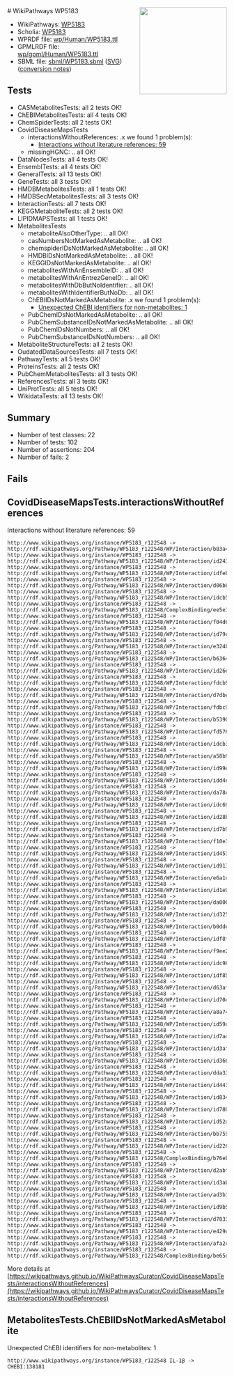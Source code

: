 <img style="float: right; width: 200px" src="../logo.png" />
# WikiPathways WP5183

* WikiPathways: [WP5183](https://identifiers.org/wikipathways:WP5183)
* Scholia: [WP5183](https://scholia.toolforge.org/wikipathways/WP5183)
* WPRDF file: [wp/Human/WP5183.ttl](../wp/Human/WP5183.ttl)
* GPMLRDF file: [wp/gpml/Human/WP5183.ttl](../wp/gpml/Human/WP5183.ttl)
* SBML file: [sbml/WP5183.sbml](../sbml/WP5183.sbml) ([SVG](../sbml/WP5183.svg)) ([conversion notes](../sbml/WP5183.txt))

## Tests
* CASMetabolitesTests: all 2 tests OK!
* ChEBIMetabolitesTests: all 4 tests OK!
* ChemSpiderTests: all 2 tests OK!
* CovidDiseaseMapsTests
    * interactionsWithoutReferences: .x we found 1 problem(s):
        * [Interactions without literature references: 59](#9701cd66)
    * missingHGNC: .. all OK!
* DataNodesTests: all 4 tests OK!
* EnsemblTests: all 4 tests OK!
* GeneralTests: all 13 tests OK!
* GeneTests: all 3 tests OK!
* HMDBMetabolitesTests: all 1 tests OK!
* HMDBSecMetabolitesTests: all 3 tests OK!
* InteractionTests: all 7 tests OK!
* KEGGMetaboliteTests: all 2 tests OK!
* LIPIDMAPSTests: all 1 tests OK!
* MetabolitesTests
    * metaboliteAlsoOtherType: .. all OK!
    * casNumbersNotMarkedAsMetabolite: .. all OK!
    * chemspiderIDsNotMarkedAsMetabolite: .. all OK!
    * HMDBIDsNotMarkedAsMetabolite: .. all OK!
    * KEGGIDsNotMarkedAsMetabolite: .. all OK!
    * metabolitesWithAnEnsembleID: .. all OK!
    * metabolitesWithAnEntrezGeneID: .. all OK!
    * metabolitesWithDbButNoIdentifier: .. all OK!
    * metabolitesWithIdentifierButNoDb: .. all OK!
    * ChEBIIDsNotMarkedAsMetabolite: .x we found 1 problem(s):
        * [Unexpected ChEBI identifiers for non-metabolites: 1](#8242b33b)
    * PubChemIDsNotMarkedAsMetabolite: .. all OK!
    * PubChemSubstanceIDsNotMarkedAsMetabolite: .. all OK!
    * PubChemIDsNotNumbers: .. all OK!
    * PubChemSubstanceIDsNotNumbers: .. all OK!
* MetaboliteStructureTests: all 2 tests OK!
* OudatedDataSourcesTests: all 7 tests OK!
* PathwayTests: all 5 tests OK!
* ProteinsTests: all 2 tests OK!
* PubChemMetabolitesTests: all 3 tests OK!
* ReferencesTests: all 3 tests OK!
* UniProtTests: all 5 tests OK!
* WikidataTests: all 13 tests OK!


## Summary

* Number of test classes: 22
* Number of tests: 102
* Number of assertions: 204
* Number of fails: 2

## Fails

<a name="9701cd66" />

## CovidDiseaseMapsTests.interactionsWithoutReferences

Interactions without literature references: 59
```
http://www.wikipathways.org/instance/WP5183_r122548 -> http://rdf.wikipathways.org/Pathway/WP5183_r122548/WP/Interaction/b83a4
http://www.wikipathways.org/instance/WP5183_r122548 -> http://rdf.wikipathways.org/Pathway/WP5183_r122548/WP/Interaction/id24383e16
http://www.wikipathways.org/instance/WP5183_r122548 -> http://rdf.wikipathways.org/Pathway/WP5183_r122548/WP/Interaction/idfebd87b2
http://www.wikipathways.org/instance/WP5183_r122548 -> http://rdf.wikipathways.org/Pathway/WP5183_r122548/WP/Interaction/d06b6
http://www.wikipathways.org/instance/WP5183_r122548 -> http://rdf.wikipathways.org/Pathway/WP5183_r122548/WP/Interaction/idcb573133
http://www.wikipathways.org/instance/WP5183_r122548 -> http://rdf.wikipathways.org/Pathway/WP5183_r122548/ComplexBinding/ee5e1
http://www.wikipathways.org/instance/WP5183_r122548 -> http://rdf.wikipathways.org/Pathway/WP5183_r122548/WP/Interaction/f04d6
http://www.wikipathways.org/instance/WP5183_r122548 -> http://rdf.wikipathways.org/Pathway/WP5183_r122548/WP/Interaction/id79cbd05b
http://www.wikipathways.org/instance/WP5183_r122548 -> http://rdf.wikipathways.org/Pathway/WP5183_r122548/WP/Interaction/e324b
http://www.wikipathways.org/instance/WP5183_r122548 -> http://rdf.wikipathways.org/Pathway/WP5183_r122548/WP/Interaction/b6364
http://www.wikipathways.org/instance/WP5183_r122548 -> http://rdf.wikipathways.org/Pathway/WP5183_r122548/WP/Interaction/id26e7a2f3
http://www.wikipathways.org/instance/WP5183_r122548 -> http://rdf.wikipathways.org/Pathway/WP5183_r122548/WP/Interaction/fdcb5
http://www.wikipathways.org/instance/WP5183_r122548 -> http://rdf.wikipathways.org/Pathway/WP5183_r122548/WP/Interaction/d7dbe
http://www.wikipathways.org/instance/WP5183_r122548 -> http://rdf.wikipathways.org/Pathway/WP5183_r122548/WP/Interaction/fdbc9
http://www.wikipathways.org/instance/WP5183_r122548 -> http://rdf.wikipathways.org/Pathway/WP5183_r122548/WP/Interaction/b5390
http://www.wikipathways.org/instance/WP5183_r122548 -> http://rdf.wikipathways.org/Pathway/WP5183_r122548/WP/Interaction/fd576
http://www.wikipathways.org/instance/WP5183_r122548 -> http://rdf.wikipathways.org/Pathway/WP5183_r122548/WP/Interaction/idcb334d8c
http://www.wikipathways.org/instance/WP5183_r122548 -> http://rdf.wikipathways.org/Pathway/WP5183_r122548/WP/Interaction/a58b9
http://www.wikipathways.org/instance/WP5183_r122548 -> http://rdf.wikipathways.org/Pathway/WP5183_r122548/WP/Interaction/id99e144ce
http://www.wikipathways.org/instance/WP5183_r122548 -> http://rdf.wikipathways.org/Pathway/WP5183_r122548/WP/Interaction/idd4e061d7
http://www.wikipathways.org/instance/WP5183_r122548 -> http://rdf.wikipathways.org/Pathway/WP5183_r122548/WP/Interaction/da78c
http://www.wikipathways.org/instance/WP5183_r122548 -> http://rdf.wikipathways.org/Pathway/WP5183_r122548/WP/Interaction/idc6954bf4
http://www.wikipathways.org/instance/WP5183_r122548 -> http://rdf.wikipathways.org/Pathway/WP5183_r122548/WP/Interaction/id28bcbf85
http://www.wikipathways.org/instance/WP5183_r122548 -> http://rdf.wikipathways.org/Pathway/WP5183_r122548/WP/Interaction/id7b94a6c7
http://www.wikipathways.org/instance/WP5183_r122548 -> http://rdf.wikipathways.org/Pathway/WP5183_r122548/WP/Interaction/f10e3
http://www.wikipathways.org/instance/WP5183_r122548 -> http://rdf.wikipathways.org/Pathway/WP5183_r122548/WP/Interaction/id45396a60
http://www.wikipathways.org/instance/WP5183_r122548 -> http://rdf.wikipathways.org/Pathway/WP5183_r122548/WP/Interaction/id913949d
http://www.wikipathways.org/instance/WP5183_r122548 -> http://rdf.wikipathways.org/Pathway/WP5183_r122548/WP/Interaction/e6a1c
http://www.wikipathways.org/instance/WP5183_r122548 -> http://rdf.wikipathways.org/Pathway/WP5183_r122548/WP/Interaction/id1e968632
http://www.wikipathways.org/instance/WP5183_r122548 -> http://rdf.wikipathways.org/Pathway/WP5183_r122548/WP/Interaction/da006
http://www.wikipathways.org/instance/WP5183_r122548 -> http://rdf.wikipathways.org/Pathway/WP5183_r122548/WP/Interaction/id325de778
http://www.wikipathways.org/instance/WP5183_r122548 -> http://rdf.wikipathways.org/Pathway/WP5183_r122548/WP/Interaction/b0dde
http://www.wikipathways.org/instance/WP5183_r122548 -> http://rdf.wikipathways.org/Pathway/WP5183_r122548/WP/Interaction/idf8f71e9d
http://www.wikipathways.org/instance/WP5183_r122548 -> http://rdf.wikipathways.org/Pathway/WP5183_r122548/WP/Interaction/f9ee2
http://www.wikipathways.org/instance/WP5183_r122548 -> http://rdf.wikipathways.org/Pathway/WP5183_r122548/WP/Interaction/idc98f1361
http://www.wikipathways.org/instance/WP5183_r122548 -> http://rdf.wikipathways.org/Pathway/WP5183_r122548/WP/Interaction/idf8525524
http://www.wikipathways.org/instance/WP5183_r122548 -> http://rdf.wikipathways.org/Pathway/WP5183_r122548/WP/Interaction/d63af
http://www.wikipathways.org/instance/WP5183_r122548 -> http://rdf.wikipathways.org/Pathway/WP5183_r122548/WP/Interaction/id7049c289
http://www.wikipathways.org/instance/WP5183_r122548 -> http://rdf.wikipathways.org/Pathway/WP5183_r122548/WP/Interaction/a8a74
http://www.wikipathways.org/instance/WP5183_r122548 -> http://rdf.wikipathways.org/Pathway/WP5183_r122548/WP/Interaction/id59ade7d7
http://www.wikipathways.org/instance/WP5183_r122548 -> http://rdf.wikipathways.org/Pathway/WP5183_r122548/WP/Interaction/id7a479baf
http://www.wikipathways.org/instance/WP5183_r122548 -> http://rdf.wikipathways.org/Pathway/WP5183_r122548/WP/Interaction/id3af31a4d
http://www.wikipathways.org/instance/WP5183_r122548 -> http://rdf.wikipathways.org/Pathway/WP5183_r122548/WP/Interaction/id366a93e
http://www.wikipathways.org/instance/WP5183_r122548 -> http://rdf.wikipathways.org/Pathway/WP5183_r122548/WP/Interaction/dda33
http://www.wikipathways.org/instance/WP5183_r122548 -> http://rdf.wikipathways.org/Pathway/WP5183_r122548/WP/Interaction/id44305b67
http://www.wikipathways.org/instance/WP5183_r122548 -> http://rdf.wikipathways.org/Pathway/WP5183_r122548/WP/Interaction/id8344ac6b
http://www.wikipathways.org/instance/WP5183_r122548 -> http://rdf.wikipathways.org/Pathway/WP5183_r122548/WP/Interaction/id780e4653
http://www.wikipathways.org/instance/WP5183_r122548 -> http://rdf.wikipathways.org/Pathway/WP5183_r122548/WP/Interaction/id52dc53bc
http://www.wikipathways.org/instance/WP5183_r122548 -> http://rdf.wikipathways.org/Pathway/WP5183_r122548/WP/Interaction/bb755
http://www.wikipathways.org/instance/WP5183_r122548 -> http://rdf.wikipathways.org/Pathway/WP5183_r122548/WP/Interaction/id226617f6
http://www.wikipathways.org/instance/WP5183_r122548 -> http://rdf.wikipathways.org/Pathway/WP5183_r122548/ComplexBinding/b76eb
http://www.wikipathways.org/instance/WP5183_r122548 -> http://rdf.wikipathways.org/Pathway/WP5183_r122548/WP/Interaction/d2abf
http://www.wikipathways.org/instance/WP5183_r122548 -> http://rdf.wikipathways.org/Pathway/WP5183_r122548/WP/Interaction/id3ab0f959
http://www.wikipathways.org/instance/WP5183_r122548 -> http://rdf.wikipathways.org/Pathway/WP5183_r122548/WP/Interaction/ad3b1
http://www.wikipathways.org/instance/WP5183_r122548 -> http://rdf.wikipathways.org/Pathway/WP5183_r122548/WP/Interaction/id9b5756f8
http://www.wikipathways.org/instance/WP5183_r122548 -> http://rdf.wikipathways.org/Pathway/WP5183_r122548/WP/Interaction/d7833
http://www.wikipathways.org/instance/WP5183_r122548 -> http://rdf.wikipathways.org/Pathway/WP5183_r122548/WP/Interaction/e429c
http://www.wikipathways.org/instance/WP5183_r122548 -> http://rdf.wikipathways.org/Pathway/WP5183_r122548/WP/Interaction/afa2c
http://www.wikipathways.org/instance/WP5183_r122548 -> http://rdf.wikipathways.org/Pathway/WP5183_r122548/ComplexBinding/be65d
```

More details at [https://wikipathways.github.io/WikiPathwaysCurator/CovidDiseaseMapsTests/interactionsWithoutReferences](https://wikipathways.github.io/WikiPathwaysCurator/CovidDiseaseMapsTests/interactionsWithoutReferences)

<a name="8242b33b" />

## MetabolitesTests.ChEBIIDsNotMarkedAsMetabolite

Unexpected ChEBI identifiers for non-metabolites: 1
```
http://www.wikipathways.org/instance/WP5183_r122548 IL-1β -> CHEBI:138181
```

